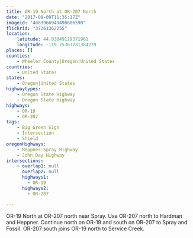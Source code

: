 ```yaml
---
title: OR-19 North at OR-207 North
date: "2017-09-09T11:35:17Z"
imageid: "4683966949490606590"
flickrid: "37261362255"
location:
    latitude: 44.83049129371961
    longitude: -119.75363731384279
places: []
counties:
    - Wheeler County|Oregon|United States
countries:
    - United States
states:
    - Oregon|United States
highwaytypes:
    - Oregon State Highway
    - Oregon State Highway
highways:
    - OR-19
    - OR-207
tags:
    - Big Green Sign
    - Intersection
    - Shield
oregonHighways:
    - Heppner-Spray Highway
    - John Day Highway
intersections:
    - overlap1: null
      overlap2: null
      highways1:
        - OR-19
      highways2:
        - OR-207

---
```

OR-19 North at OR-207 north near Spray.  Use OR-207 north to Hardman and Heppner.  Continue north on OR-19 and south on OR-207 to Spray and Fossil.  OR-207 south joins OR-19 north to Service Creek.